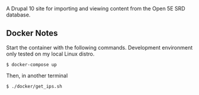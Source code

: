 A Drupal 10 site for importing and viewing content from the Open 5E SRD database.

## Docker Notes

Start the container with the following commands. Development environment only tested on my local Linux distro.

```
$ docker-compose up
```

Then, in another terminal

```
$ ./docker/get_ips.sh
```